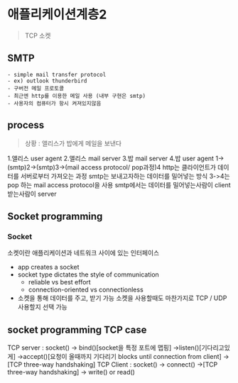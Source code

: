 # 애플리케이션계층2
> TCP 소켓

## SMTP
	- simple mail transfer protocol
	- ex) outlook thunderbird
	- 구버전 메일 프로토콜
	- 최근엔 http를 이용한 메일 사용 (내부 구현은 smtp)
	- 사용자의 컴퓨터가 항시 켜져있지않음

## process
> 상황 : 앨리스가 밥에게 메일을 보낸다

1.앨리스 user agent
2.앨리스 mail server
3.밥 mail server
4.밥 user agent
1->(smtp)2->(smtp)3->(mail access protocol/ pop과정)4
http는 클라이언트가 데이터를 서버로부터 가져오는 과정
smtp는 보내고자하는 데이터를 밀어넣는 방식
3->4는 pop 하는 mail access protocol을 사용
smtp에서는 데이터를 밀어넣는사람이 client 받는사람이 server

## Socket programming
 ### Socket
소켓이란 애플리케이션과 네트워크 사이에 있는 인터페이스
-	app creates a socket
-	socket type dictates the style of communication
	-	reliable vs best effort
	-	connection-oriented vs connectionless
- 소켓을 통해 데이터를 주고, 받기 가능
소켓을 사용할때도 마찬가지로 TCP / UDP 사용할지 선택 가능

## socket programming TCP case
TCP server : socket() -> bind()[socket을 특정 포트에 맵핑] ->listen()[기다리고있게] ->accept()[요청이 올때까지 기다리기 blocks until connection from client] -> [TCP three-way handshaking] 
TCP Client :  socket() -> connect() ->[TCP three-way handshaking] -> write() or read()
